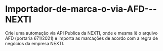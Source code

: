 # Importador-de-marca-o-via-AFD---NEXTI
Criei uma automação via API Publica da NEXTI, onde e mesma lê o arquivo AFD (portaria 671/2021) e importa as marcações de acordo com a regra de negócios da empresa NEXTI.
